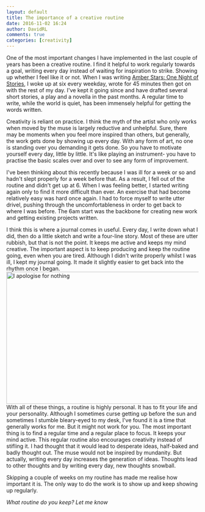 ```yaml
---  
layout: default  
title: The importance of a creative routine  
date: 2016-11-02 16:24  
author: DavidRL  
comments: true  
categories: [creativity]
---  
```

One of the most important changes I have implemented in the last couple of years has been a creative routine. I find it helpful to work regularly towards a goal, writing every day instead of waiting for inspiration to strike. Showing up whether I feel like it or not. When I was writing <a href="http://davidralphlewis.co.uk/amber-stars/">Amber Stars: One Night of Stories</a>, I woke up at six every weekday, wrote for 45 minutes then got on with the rest of my day. I've kept it going since and have drafted several short stories, a play and a novella in the past months. A regular time to write, while the world is quiet, has been immensely helpful for getting the words written.  
<!--more-->  

Creativity is reliant on practice. I think the myth of the artist who only works when moved by the muse is largely reductive and unhelpful. Sure, there may be moments when you feel more inspired than others, but generally, the work gets done by showing up every day. With any form of art, no one is standing over you demanding it gets done. So you have to motivate yourself every day, little by little. It's like playing an instrument- you have to practise the basic scales over and over to see any form of improvement.  

I've been thinking about this recently because I was ill for a week or so and hadn't slept properly for a week before that. As a result, I fell out of the routine and didn't get up at 6. When I was feeling better, I started writing again only to find it more difficult than ever. An exercise that had become relatively easy was hard once again. I had to force myself to write utter drivel, pushing through the uncomfortableness in order to get back to where I was before. The 6am start was the backbone for creating new work and getting existing projects written.  

I think this is where a journal comes in useful. Every day, I write down what I did, then do a little sketch and write a four-line story. Most of these are utter rubbish, but that is not the point. It keeps me active and keeps my mind creative. The important aspect is to keep producing and keep the routine going, even when you are tired. Although I didn't write properly whilst I was ill, I kept my journal going. It made it slightly easier to get back into the rhythm once I began.   
<img src="http://davidralphlewis.co.uk/wp-content/uploads/2016/11/IMG_20161102_142631747_HDR-min-700x346.jpg" alt="I apologise for nothing" width="700" height="346" class="aligncenter size-large wp-image-760" />  
With all of these things, a routine is highly personal. It has to fit your life and your personality. Although I sometimes curse getting up before the sun and sometimes I stumble bleary-eyed to my desk, I've found it is a time that generally works for me. But it might not work for you. The most important thing is to find a regular time and a regular place to focus. It keeps your mind active. This regular routine also encourages creativity instead of stifling it. I had thought that it would lead to desperate ideas, half-baked and badly thought out. The muse would not be inspired by mundanity. But actually, writing every day increases the generation of ideas. Thoughts lead to other thoughts and by writing every day, new thoughts snowball.  

Skipping a couple of weeks on my routine has made me realise how important it is. The only way to do the work is to show up and keep showing up regularly.  

*What routine do you keep? Let me know*  
